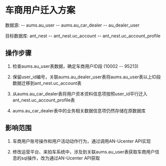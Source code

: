 
车商用户迁入方案
==================

数据源:
-- aums.au_user
-- aums.au_car_dealer
-- au_dealer_user

目标数据库: ant_nest
-- ant_nest.uc_account
-- ant_nest.uc_account_profile


操作步骤
--------

1. 检查aums.au_user表数据，确定车商用户ID段 (10002 -- 95213)

2. 保留user_id编号，关联aums.au_dealer_user表将aums.au_user表以上ID段数据迁移到ant_nest.uc_account表

3. 从aums.au_car_dealer表将用户资本资料信息项按照user_id平行迁入ant_nest.uc_account_profile表

4. aums.au_car_dealer表中的业务相关数据信息项仍然存储在原数据库

影响范围
--------
1. 车商用户账号操作和用户活动动作行为，通过调用AN-Ucenter API实现

2. 修改运营平台、来拍车系统中，涉及到关联aums.au_user表获取车商用户信息的sql操作，改为通过AN-Ucenter API获取